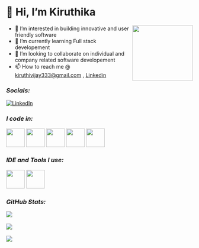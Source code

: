 # 👋 Hi, I’m Kiruthika
<img src="https://i.pinimg.com/564x/3f/2a/6d/3f2a6d8c5a8e59f89eacbbff2ff3a53b.jpg" width="163px" height="150px" align="right">

- 👀 I’m interested in building innovative and user friendly software
- 🌱 I’m currently learning Full stack developement 
- 💞️ I’m looking to collaborate on individual and company related software developement
- 📫 How to reach me @ kiruthivijay333@gmail.com , [Linkedin](https://linkedin.com/in/kiruthika-vijayamurugan)
  

### *Socials:*
[![LinkedIn](https://img.icons8.com/color/48/000000/linkedin.png)](https://linkedin.com/in/kiruthika-vijayamurugan) 

### *I code in:*
<img height="50" width="50" src="https://img.icons8.com/color/48/000000/html-5.png" /> <img height="50" width="50" src="https://img.icons8.com/color/48/000000/css3.png" /> <img height="50" width="50" src="https://img.icons8.com/color/48/000000/bootstrap.png" /> <img height="50" width="50" src="https://img.icons8.com/color/48/000000/javascript.png"/> <img height="50" width="50" src="https://img.icons8.com/color/48/000000/mysql-logo.png"/>

### *IDE and Tools I use:*
<img height="50" width="50" src="https://img.icons8.com/color/48/000000/visual-studio-code-2019.png"/> <img height="50" width="50" src="https://img.icons8.com/color/48/000000/figma.png"/>

###  *GitHub Stats:*
![](https://github-readme-stats.vercel.app/api?username=KiruthikaVijayamurugan&theme=dark&hide_border=false&include_all_commits=false&count_private=false)<br/><br/>
![](https://github-readme-streak-stats.herokuapp.com/?user=KiruthikaVijayamurugan&theme=dark&hide_border=false)<br/><br/>
![](https://github-readme-stats.vercel.app/api/top-langs/?username=KiruthikaVijayamurugan&theme=dark&hide_border=false&include_all_commits=false&count_private=false&layout=compact)
